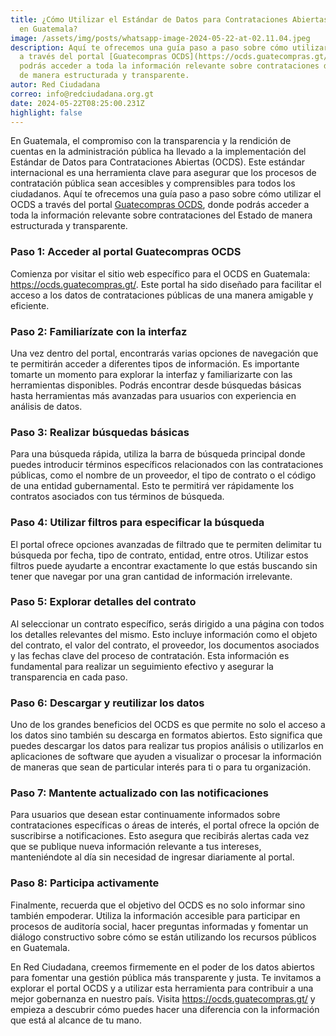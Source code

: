 ```yaml
---
title: ¿Cómo Utilizar el Estándar de Datos para Contrataciones Abiertas (OCDS)
  en Guatemala?
image: /assets/img/posts/whatsapp-image-2024-05-22-at-02.11.04.jpeg
description: Aquí te ofrecemos una guía paso a paso sobre cómo utilizar el OCDS
  a través del portal [Guatecompras OCDS](https://ocds.guatecompras.gt/), donde
  podrás acceder a toda la información relevante sobre contrataciones del Estado
  de manera estructurada y transparente.
autor: Red Ciudadana
correo: info@redciudadana.org.gt
date: 2024-05-22T08:25:00.231Z
highlight: false
---
```

<!--StartFragment-->

En Guatemala, el compromiso con la transparencia y la rendición de cuentas en la administración pública ha llevado a la implementación del Estándar de Datos para Contrataciones Abiertas (OCDS). Este estándar internacional es una herramienta clave para asegurar que los procesos de contratación pública sean accesibles y comprensibles para todos los ciudadanos. Aquí te ofrecemos una guía paso a paso sobre cómo utilizar el OCDS a través del portal [Guatecompras OCDS](https://ocds.guatecompras.gt/), donde podrás acceder a toda la información relevante sobre contrataciones del Estado de manera estructurada y transparente.

### Paso 1: Acceder al portal Guatecompras OCDS

Comienza por visitar el sitio web específico para el OCDS en Guatemala: <https://ocds.guatecompras.gt/>. Este portal ha sido diseñado para facilitar el acceso a los datos de contrataciones públicas de una manera amigable y eficiente.

### Paso 2: Familiarízate con la interfaz

Una vez dentro del portal, encontrarás varias opciones de navegación que te permitirán acceder a diferentes tipos de información. Es importante tomarte un momento para explorar la interfaz y familiarizarte con las herramientas disponibles. Podrás encontrar desde búsquedas básicas hasta herramientas más avanzadas para usuarios con experiencia en análisis de datos.

### Paso 3: Realizar búsquedas básicas

Para una búsqueda rápida, utiliza la barra de búsqueda principal donde puedes introducir términos específicos relacionados con las contrataciones públicas, como el nombre de un proveedor, el tipo de contrato o el código de una entidad gubernamental. Esto te permitirá ver rápidamente los contratos asociados con tus términos de búsqueda.

### Paso 4: Utilizar filtros para especificar la búsqueda

El portal ofrece opciones avanzadas de filtrado que te permiten delimitar tu búsqueda por fecha, tipo de contrato, entidad, entre otros. Utilizar estos filtros puede ayudarte a encontrar exactamente lo que estás buscando sin tener que navegar por una gran cantidad de información irrelevante.

### Paso 5: Explorar detalles del contrato

Al seleccionar un contrato específico, serás dirigido a una página con todos los detalles relevantes del mismo. Esto incluye información como el objeto del contrato, el valor del contrato, el proveedor, los documentos asociados y las fechas clave del proceso de contratación. Esta información es fundamental para realizar un seguimiento efectivo y asegurar la transparencia en cada paso.

### Paso 6: Descargar y reutilizar los datos

Uno de los grandes beneficios del OCDS es que permite no solo el acceso a los datos sino también su descarga en formatos abiertos. Esto significa que puedes descargar los datos para realizar tus propios análisis o utilizarlos en aplicaciones de software que ayuden a visualizar o procesar la información de maneras que sean de particular interés para ti o para tu organización.

### Paso 7: Mantente actualizado con las notificaciones

Para usuarios que desean estar continuamente informados sobre contrataciones específicas o áreas de interés, el portal ofrece la opción de suscribirse a notificaciones. Esto asegura que recibirás alertas cada vez que se publique nueva información relevante a tus intereses, manteniéndote al día sin necesidad de ingresar diariamente al portal.

### Paso 8: Participa activamente

Finalmente, recuerda que el objetivo del OCDS es no solo informar sino también empoderar. Utiliza la información accesible para participar en procesos de auditoría social, hacer preguntas informadas y fomentar un diálogo constructivo sobre cómo se están utilizando los recursos públicos en Guatemala.

En Red Ciudadana, creemos firmemente en el poder de los datos abiertos para fomentar una gestión pública más transparente y justa. Te invitamos a explorar el portal OCDS y a utilizar esta herramienta para contribuir a una mejor gobernanza en nuestro país. Visita <https://ocds.guatecompras.gt/> y empieza a descubrir cómo puedes hacer una diferencia con la información que está al alcance de tu mano.

<!--EndFragment-->